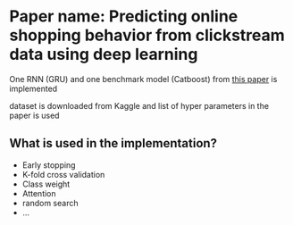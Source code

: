 # Paper name: Predicting online shopping behavior from clickstream data using deep learning

One RNN (GRU) and one benchmark model (Catboost) from [this paper](https://www.sciencedirect.com/science/article/abs/pii/S0957417420301676) is implemented 

dataset is downloaded from Kaggle and list of hyper parameters in the paper is used 

##  What is used in the implementation?

- Early stopping
- K-fold cross validation
- Class weight
- Attention
- random search
- ...
